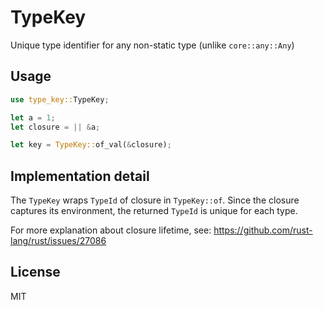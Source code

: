 # TypeKey
Unique type identifier for any non-static type (unlike `core::any::Any`)

## Usage
```rust
use type_key::TypeKey;

let a = 1;
let closure = || &a;

let key = TypeKey::of_val(&closure);
```

## Implementation detail
The `TypeKey` wraps `TypeId` of closure in `TypeKey::of`. Since the closure captures its environment, the returned `TypeId` is unique for each type.

For more explanation about closure lifetime, see: https://github.com/rust-lang/rust/issues/27086

## License
MIT
